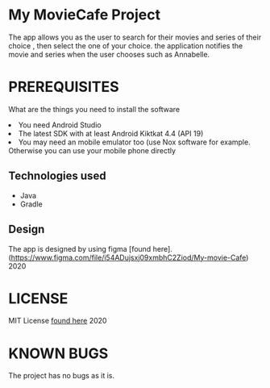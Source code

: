 # My MovieCafe Project
The app allows you as the user to search for their movies and series of their choice , then select the one of your choice. 
the application notifies the movie and series when the user chooses such as Annabelle.

# PREREQUISITES
What are the things you need to install the software
   <ui>
<li> You need Android Studio</li>
 <li>The latest SDK with at least Android Kiktkat 4.4 (API 19)</li>
<li> You may need an mobile emulator too (use Nox software for example. Otherwise you can use your mobile phone directly</li>
   </ui>
 
 ## Technologies used
* Java
* Gradle

## Design
The app is designed by using figma
[found here].(https://www.figma.com/file/i54ADujsxj09xmbhC2Ziod/My-movie-Cafe) 2020
   
# LICENSE
MIT License [found here](LICENSE) 2020


# KNOWN BUGS
The project has no bugs as  it is.
